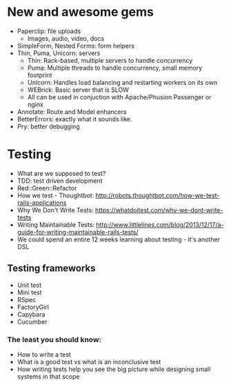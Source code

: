 # New and awesome gems

- Paperclip: file uploads
    + Images, audio, video, docs
- SimpleForm, Nested Forms: form helpers
- Thin, Puma, Unicorn: servers
    + Thin: Rack-based, multiple servers to handle concurrency
    + Puma: Multiple threads to handle concurrency, small memory footprint
    + Unicorn: Handles load balancing and restarting workers on its own
    + WEBrick: Basic server that is SLOW
    + All can be used in conjuction with Apache/Phusion Passenger or nginx
- Annotate: Route and Model enhancers
- BetterErrors: exactly what it sounds like.
- Pry: better debugging

# Testing

- What are we supposed to test?
- TDD: test driven development
- Red::Green::Refactor
- How we test - Thoughtbot: http://robots.thoughtbot.com/how-we-test-rails-applications
- Why We Don't Write Tests: https://whatdoitest.com/why-we-dont-write-tests
- Writing Maintainable Tests: http://www.littlelines.com/blog/2013/12/17/a-guide-for-writing-maintainable-rails-tests/
- We could spend an entire 12 weeks learning about testing - it's another DSL

## Testing frameworks

- Unit test
- Mini test
- RSpec
- FactoryGirl
- Capybara
- Cucumber

### The least you should know:

- How to write a test
- What is a good test vs what is an inconclusive test
- How writing tests help you see the big picture while designing small systems in that scope